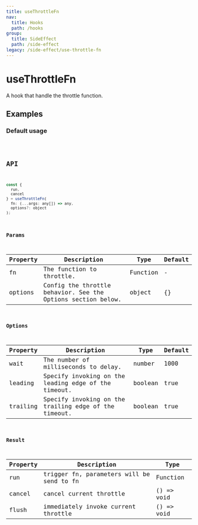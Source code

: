 ```yaml
---
title: useThrottleFn
nav:
  title: Hooks
  path: /hooks
group:
  title: SideEffect
  path: /side-effect
legacy: /side-effect/use-throttle-fn
---
```


# useThrottleFn

A hook that handle the throttle function.

## Examples

### Default usage

<code src="./demo/demo1.tsx" />

## API

```javascript
const {
  run,
  cancel
} = useThrottleFn(
  fn: (...args: any[]) => any,
  options?: object
);
```

### Params

| Property | Description                                                                  | Type                    | Default |
|----------|------------------------------------------------------------------------------|-------------------------|---------|
| fn       |  The function to throttle.                                              | Function | -       |
| options  | Config the throttle behavior. See the Options section below.                                                    | object                  | {}    |

### Options

| Property | Description                  | Type   | Default |
|----------|------------------------------|--------|---------|
| wait | The number of milliseconds to delay. | number | 1000 |
| leading | Specify invoking on the leading edge of the timeout. | boolean | true |
| trailing | Specify invoking on the trailing edge of the timeout. | boolean | true |

### Result

| Property | Description                               | Type                    |
|----------|-------------------------------------------|-------------------------|
| run      | trigger fn, parameters will be send to fn | Function |
| cancel   | cancel current throttle                   | () => void              |
| flush    | immediately invoke current throttle       | () => void              |
